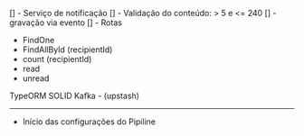 [] - Serviço de notificação
[] - Validação do conteúdo: > 5 e <= 240
[] - gravação via evento
[] - Rotas
  * FindOne
  * FindAllById (recipientId)
  * count (recipientId)
  * read
  * unread

TypeORM
SOLID
Kafka - (upstash)

---

* Início das configurações do Pipiline

